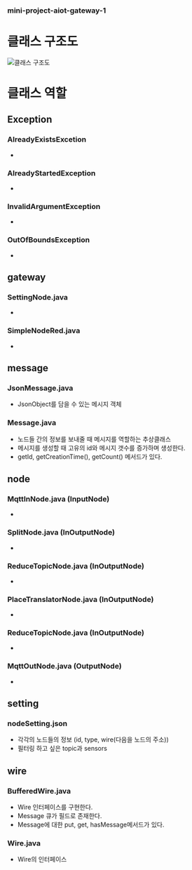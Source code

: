 ### mini-project-aiot-gateway-1

# 클래스 구조도
![클래스 구조도](/home/nhnacademy/IoT/mini-project-aiot-gateway-1/src/main/java/com/nhnacademy/aiot/gateway/img/ClassDiagram.png)

# 클래스 역할

## Exception
### AlreadyExistsExcetion
  - 
 
### AlreadyStartedException
  -
  
### InvalidArgumentException
  -
  
### OutOfBoundsException
  -
  
## gateway
### SettingNode.java
  - 
  
### SimpleNodeRed.java
  -
  
## message
### JsonMessage.java
  - JsonObject를 담을 수 있는 메시지 객체
  
### Message.java
  - 노드들 간의 정보를 보내줄 때 메시지를 역할하는 추상클래스
  - 메시지를 생성할 때 고유의 id와 메시지 갯수를 증가하며 생성한다.
  - getId, getCreationTime(), getCount() 메서드가 있다.
  
## node
### MqttInNode.java (InputNode)
  -
  
### SplitNode.java (InOutputNode)
  -
  
### ReduceTopicNode.java (InOutputNode)
  -
  
### PlaceTranslatorNode.java (InOutputNode)
  -
  
### ReduceTopicNode.java (InOutputNode)
  -
  
### MqttOutNode.java (OutputNode)
  -
  
## setting
### nodeSetting.json
  - 각각의 노드들의 정보 (id, type, wire(다음을 노드의 주소))
  - 필터링 하고 싶은 topic과 sensors
  
## wire
### BufferedWire.java
  - Wire 인터페이스를 구현한다.
  - Message 큐가 필드로 존재한다.
  - Message에 대한 put, get, hasMessage메서드가 있다.
  
### Wire.java
  - Wire의 인터페이스
  
